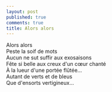 ```yaml
---
layout: post
published: true
comments: true
title: Alors alors
---
```

Alors alors  
Peste la soif de mots  
Aucun ne sut suffir aux exosaisons  
Fête si belle aux creux d'un cœur chanté  
À la lueur d'une portée flûtée…  
Autant de verts et de bleus  
Que d'ensorts vertigineux…
